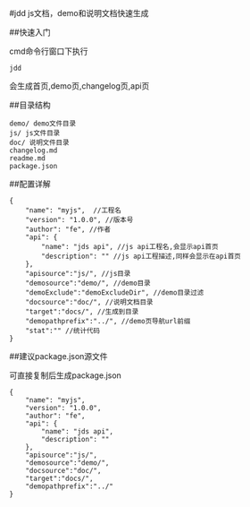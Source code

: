 #jdd
js文档，demo和说明文档快速生成

##快速入门

cmd命令行窗口下执行

	jdd

会生成首页,demo页,changelog页,api页

##目录结构

	demo/ demo文件目录
	js/ js文件目录
	doc/ 说明文件目录
	changelog.md
	readme.md
	package.json

##配置详解

	{
		"name": "myjs",  //工程名
		"version": "1.0.0", //版本号
		"author": "fe", //作者
		"api": {
			"name": "jds api", //js api工程名,会显示api首页
			"description": "" //js api工程描述,同样会显示在api首页
		},
		"apisource":"js/", //js目录
		"demosource":"demo/", //demo目录
		"demoExclude":"demoExcludeDir", //demo目录过滤
		"docsource":"doc/", //说明文档目录
		"target":"docs/", //生成到目录
		"demopathprefix":"../", //demo页导航url前缀
		"stat":"" //统计代码
	}

##建议package.json源文件

可直接复制后生成package.json

	{
		"name": "myjs",
		"version": "1.0.0",
		"author": "fe",
		"api": {
			"name": "jds api",
			"description": ""
		},
		"apisource":"js/",
		"demosource":"demo/",
		"docsource":"doc/",
		"target":"docs/",
		"demopathprefix":"../"
	}